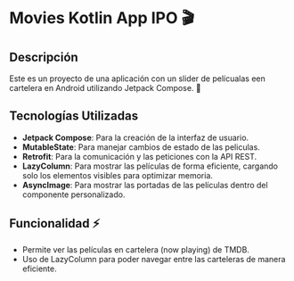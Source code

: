 # Movies Kotlin App IPO 🎬

## Descripción

Este es un proyecto de una aplicación con un slider de pelícualas een cartelera en Android utilizando Jetpack Compose. 📱

## Tecnologías Utilizadas

- **Jetpack Compose**: Para la creación de la interfaz de usuario.
- **MutableState**: Para manejar cambios de estado de las peliculas.
- **Retrofit**: Para la comunicación y las peticiones con la API REST.
- **LazyColumn**: Para mostrar las películas de forma eficiente, cargando solo los elementos visibles para optimizar memoria.
- **AsyncImage**: Para mostrar las portadas de las películas dentro del componente personalizado.

## Funcionalidad ⚡

- Permite ver las películas en cartelera (now playing) de TMDB.
- Uso de LazyColumn para poder navegar entre las carteleras de manera eficiente.
